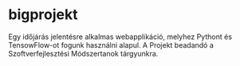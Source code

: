 # bigprojekt

Egy időjárás jelentésre alkalmas webapplikáció, melyhez Pythont és TensowFlow-ot fogunk használni alapul. A Projekt beadandó a Szoftverfejlesztési Módszertanok tárgyunkra.
